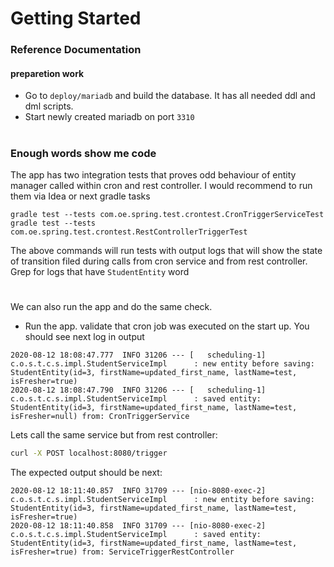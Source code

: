 # Getting Started

### Reference Documentation

#### preparetion work


* Go to `deploy/mariadb` and build the database. It has all needed ddl and dml scripts.
* Start newly created mariadb on port `3310` 
#
### Enough words show me code 
The app has two integration tests that proves odd behaviour of entity manager called within cron and rest controller.
I would recommend to run them via Idea or next gradle tasks
```
gradle test --tests com.oe.spring.test.crontest.CronTriggerServiceTest 
gradle test --tests com.oe.spring.test.crontest.RestControllerTriggerTest
```
The above commands will run tests with output logs that will show the state of transition filed during calls from cron 
service and from rest controller. Grep for logs that have `StudentEntity` word
#
We can also run the app and do the same check.
* Run the app. validate that cron job was executed on the start up. You should see next log in output 
```$xslt
2020-08-12 18:08:47.777  INFO 31206 --- [   scheduling-1] c.o.s.t.c.s.impl.StudentServiceImpl      : new entity before saving: StudentEntity(id=3, firstName=updated_first_name, lastName=test, isFresher=true)
2020-08-12 18:08:47.790  INFO 31206 --- [   scheduling-1] c.o.s.t.c.s.impl.StudentServiceImpl      : saved entity: StudentEntity(id=3, firstName=updated_first_name, lastName=test, isFresher=null) from: CronTriggerService 
```
Lets call the same service but from rest controller: 
```bash
curl -X POST localhost:8080/trigger
```
The expected output should be next: 
```
2020-08-12 18:11:40.857  INFO 31709 --- [nio-8080-exec-2] c.o.s.t.c.s.impl.StudentServiceImpl      : new entity before saving: StudentEntity(id=3, firstName=updated_first_name, lastName=test, isFresher=true)
2020-08-12 18:11:40.858  INFO 31709 --- [nio-8080-exec-2] c.o.s.t.c.s.impl.StudentServiceImpl      : saved entity: StudentEntity(id=3, firstName=updated_first_name, lastName=test, isFresher=true) from: ServiceTriggerRestController 
```


